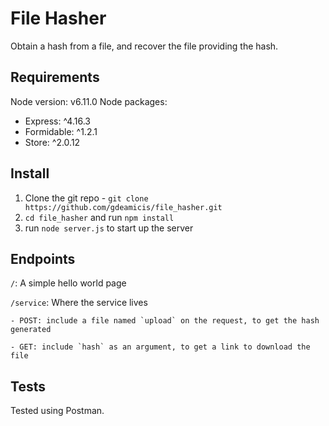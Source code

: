 # File Hasher

Obtain a hash from a file, and recover the file providing the hash.

## Requirements

Node version: v6.11.0
Node packages: 
 - Express: ^4.16.3
 - Formidable: ^1.2.1
 - Store: ^2.0.12
 
## Install

1. Clone the git repo - `git clone https://github.com/gdeamicis/file_hasher.git`
2. `cd file_hasher` and run `npm install`
3. run `node server.js` to start up the server

## Endpoints

`/`: A simple hello world page

`/service`: Where the service lives

    - POST: include a file named `upload` on the request, to get the hash generated
    
    - GET: include `hash` as an argument, to get a link to download the file

## Tests

Tested using Postman.
